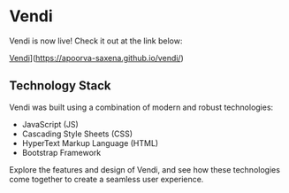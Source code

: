 # Vendi

Vendi is now live! Check it out at the link below:

[Vendi](/img/website-link.png "Visit Vendi")](https://apoorva-saxena.github.io/vendi/)

## Technology Stack
Vendi was built using a combination of modern and robust technologies:

- JavaScript (JS)
- Cascading Style Sheets (CSS)
- HyperText Markup Language (HTML)
- Bootstrap Framework

Explore the features and design of Vendi, and see how these technologies come together to create a seamless user experience.

